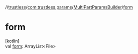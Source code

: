 //[trustless](../../../index.md)/[com.trustless.params](../index.md)/[MultiPartParamsBuilder](index.md)/[form](form.md)

# form

[kotlin]\
val [form](form.md): ArrayList&lt;File&gt;
